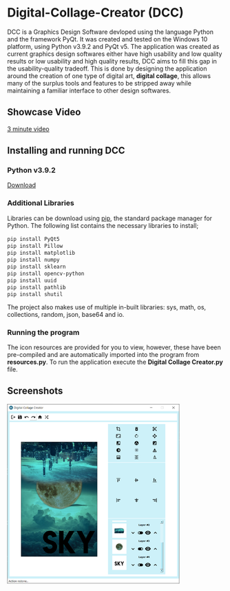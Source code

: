 # Digital-Collage-Creator (DCC)

DCC is a Graphics Design Software devloped using the language Python and the framework PyQt. It was created and tested on the Windows 10 platform, using Python v3.9.2 and PyQt v5. The application was created as current graphics design softwares either have high usability and low quality results or low usability and high quality results, DCC aims to fill this gap in the usability-quality tradeoff. This is done by designing the application around the creation of one type of digital art, **digital collage**, this allows many of the surplus tools and features to be stripped away while maintaining a familiar interface to other design softwares.

## Showcase Video

[3 minute video](https://www.youtube.com/watch?v=Pg2cWcYQs60)

## Installing and running DCC

### Python v3.9.2

[Download](https://www.python.org/downloads/release/python-392/)

### Additional Libraries

Libraries can be download using [pip](https://pip.pypa.io/en/stable/installing/), the standard package manager for Python. The following list contains the necessary libraries to install;

    pip install PyQt5
    pip install Pillow
    pip install matplotlib
    pip install numpy
    pip install sklearn
    pip install opencv-python
    pip install uuid
    pip install pathlib
    pip install shutil
    
The project also makes use of multiple in-built libraries: sys, math, os, collections, random, json, base64 and io.

### Running the program

The icon resources are provided for you to view, however, these have been pre-compiled and are automatically imported into the program from **resources.py**. To run the application execute the **Digital Collage Creator.py** file.

## Screenshots

<img src="https://raw.githubusercontent.com/RobertCooney99/Digital-Collage-Creator/main/images/DCC-Example-Image.png" width="400">
